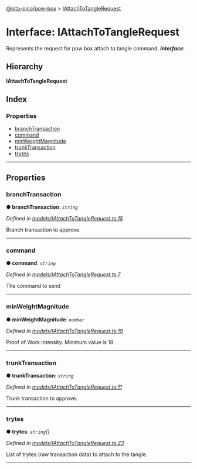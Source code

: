 [@iota-pico/pow-box](../README.md) > [IAttachToTangleRequest](../interfaces/iattachtotanglerequest.md)

# Interface: IAttachToTangleRequest

Represents the request for pow box attach to tangle command.
*__interface__*: 

## Hierarchy

**IAttachToTangleRequest**

## Index

### Properties

* [branchTransaction](iattachtotanglerequest.md#branchtransaction)
* [command](iattachtotanglerequest.md#command)
* [minWeightMagnitude](iattachtotanglerequest.md#minweightmagnitude)
* [trunkTransaction](iattachtotanglerequest.md#trunktransaction)
* [trytes](iattachtotanglerequest.md#trytes)

---

## Properties

<a id="branchtransaction"></a>

###  branchTransaction

**●  branchTransaction**:  *`string`* 

*Defined in [models/IAttachToTangleRequest.ts:15](https://github.com/iota-pico/pow-box/blob/4174ed0/src/models/IAttachToTangleRequest.ts#L15)*

Branch transaction to approve.

___

<a id="command"></a>

###  command

**●  command**:  *`string`* 

*Defined in [models/IAttachToTangleRequest.ts:7](https://github.com/iota-pico/pow-box/blob/4174ed0/src/models/IAttachToTangleRequest.ts#L7)*

The command to send

___

<a id="minweightmagnitude"></a>

###  minWeightMagnitude

**●  minWeightMagnitude**:  *`number`* 

*Defined in [models/IAttachToTangleRequest.ts:19](https://github.com/iota-pico/pow-box/blob/4174ed0/src/models/IAttachToTangleRequest.ts#L19)*

Proof of Work intensity. Minimum value is 18

___

<a id="trunktransaction"></a>

###  trunkTransaction

**●  trunkTransaction**:  *`string`* 

*Defined in [models/IAttachToTangleRequest.ts:11](https://github.com/iota-pico/pow-box/blob/4174ed0/src/models/IAttachToTangleRequest.ts#L11)*

Trunk transaction to approve.

___

<a id="trytes"></a>

###  trytes

**●  trytes**:  *`string`[]* 

*Defined in [models/IAttachToTangleRequest.ts:23](https://github.com/iota-pico/pow-box/blob/4174ed0/src/models/IAttachToTangleRequest.ts#L23)*

List of trytes (raw transaction data) to attach to the tangle.

___

